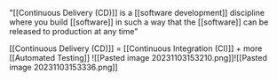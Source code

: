 "[[Continuous Delivery (CD)]] is a [[software development]] discipline where you build [[software]] in such a way that the [[software]] can be released to production at any time"

[[Continuous Delivery (CD)]] = [[Continuous Integration (CI)]] + more [[Automated Testing]]
	![[Pasted image 20231103153210.png]]![[Pasted image 20231103153336.png]]